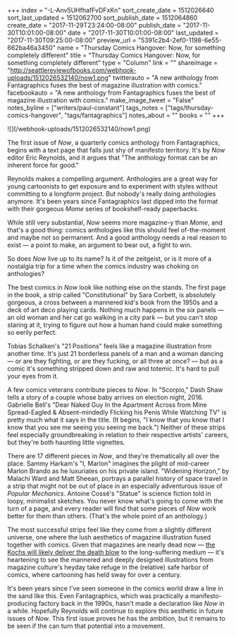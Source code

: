 +++
index = "-L-Anv5UHfhafFvDFxKn"
sort_create_date = 1512026640
sort_last_updated = 1512062700
sort_publish_date = 1512064860
create_date = "2017-11-29T23:24:00-08:00"
publish_date = "2017-11-30T10:01:00-08:00"
date = "2017-11-30T10:01:00-08:00"
last_updated = "2017-11-30T09:25:00-08:00"
preview_url = "5391c2b4-2ef0-1198-6e55-662ba46a3450"
name = "Thursday Comics Hangover: Now, for something completely different"
title = "Thursday Comics Hangover: Now, for something completely different"
type = "Column"
link = ""
shareimage = "http://seattlereviewofbooks.com/webhook-uploads/1512026532140/now1.png"
twitterauto = "A new anthology from Fantagraphics fuses the best of magazine illustration with comics."
facebookauto = "A new anthology from Fantagraphics fuses the best of magazine illustration with comics."
make_image_tweet = "False"
notes_byline = ["writers/paul-constant"]
tags_notes = ["tags/thursday-comics-hangover", "tags/fantagraphics"]
notes_about = ""
books = ""
+++
<p class="image">![](/webhook-uploads/1512026532140/now1.png)</p>

The first issue of *Now*, a quarterly comics anthology from Fantagraphics, begins with a text page that falls just shy of manifesto territory. It's by *Now* editor Eric Reynolds, and it argues that "The anthology format can be an inherent force for good."

Reynolds makes a compelling argument. Anthologies are a great way for young cartoonists to get exposure and to experiment with styles without committing to a longform project. But nobody's really doing anthologies anymore. It's been years since Fantagraphics last dipped into the format with their gorgeous *Mome* series of bookshelf-ready paperbacks. 

While still very substantial, *Now* seems more magazine-y than *Mome*, and that's a good thing: comics anthologies like this should feel of-the-moment and maybe not so permanent. And a good anthology needs a real reason to exist — a point to make, an argument to bear out, a fight to win. 

So does *Now* live up to its name? Is it of the zeitgeist, or is it more of a nostalgia trip for a time when the comics industry was choking on anthologies?

The best comics in *Now* look like nothing else on the stands. The first page in the book, a strip called "Constitutional" by Sara Corbett, is absolutely gorgeous, a cross between a mannered kid's book from the 1950s and a deck of art deco playing cards. Nothing much happens in the six panels — an old woman and her cat go walking in a city park — but you can't stop staring at it, trying to figure out how a human hand could make something so eerily perfect.

Tobias Schalken's "21 Positions" feels like a magazine illustration from another time. It's just 21 borderless panels of a man and a woman dancing — or are they fighting, or are they fucking, or all three at once? — but as a comic it's something stripped down and raw and totemic. It's hard to pull your eyes from it. 

A few comics veterans contribute pieces to *Now*. In "Scorpio," Dash Shaw tells a story of a couple whose baby arrives on election night, 2016. Gabrielle Bell's "Dear Naked Guy In the Apartment Across from Mine Spread-Eagled & Absent-mindedly Flicking his Penis While Watching TV" is pretty much what it says in the title. (It begins, "I know that you know that I know that you see me seeing you seeing me back.") Neither of these strips feel especially groundbreaking in relation to their respective artists' careers, but they're both haunting little vignettes.

There are 17 different pieces in *Now*, and they're thematically all over the place. Sammy Harkam's "I, Marlon" imagines the plight of mid-career Marlon Brando as he luxuriates on his private island. "Widening Horizon," by Malachi Ward and Matt Sheean, portrays a parallel history of space travel in a strip that might not be out of place in an especially adventurous issue of *Popular Mechanics*. Antoine Cossé's "Statue" is science fiction told in loopy, minimalist sketches. You never know what's going to come with the turn of a page, and every reader will find that some pieces of *Now* work better for them than others. (That's the whole point of an anthology.) 

The most successful strips feel like they come from a slightly different  universe, one where the lush aesthetics of magazine illustration fused together with comics. Given that magazines are nearly dead now — [the Kochs will likely deliver the death blow](http://money.cnn.com/2017/11/26/media/meredith-time/index.html) to the long-suffering medium — it's heartening to see the mannered and deeply designed illustrations from magazine culture's heyday take refuge in the (relative) safe harbor of comics, where cartooning has held sway for over a century.

It's been years since I've seen someone in the comics world draw a line in the sand like this. Even Fantagraphics, which was practically a manifesto-producing factory back in the 1990s, hasn't made a declaration like *Now* in a while. Hopefully Reynolds will continue to explore this aesthetic in future issues of *Now*. This first issue proves he has the ambition, but it remains to be seen if the can turn that potential into a movement.